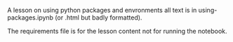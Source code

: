 A lesson on using python packages and envronments all text is in using-packages.ipynb (or .html but badly formatted).

The requirements file is for the lesson content not for running the notebook.